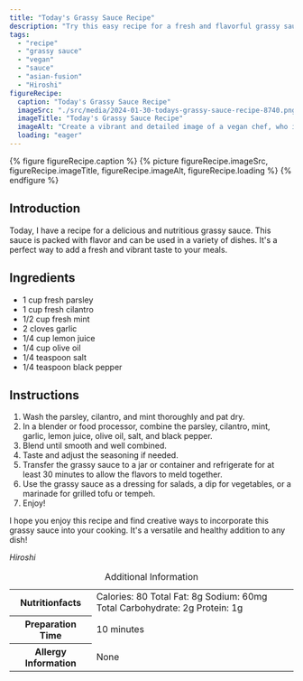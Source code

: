 ```yaml
---
title: "Today's Grassy Sauce Recipe"
description: "Try this easy recipe for a fresh and flavorful grassy sauce. Made with parsley, cilantro, mint, and other ingredients, this vegan sauce is perfect for adding a burst of flavor to your dishes."
tags:
  - "recipe"
  - "grassy sauce"
  - "vegan"
  - "sauce"
  - "asian-fusion"
  - "Hiroshi"
figureRecipe: 
  caption: "Today's Grassy Sauce Recipe"
  imageSrc: "./src/media/2024-01-30-todays-grassy-sauce-recipe-8740.png"
  imageTitle: "Today's Grassy Sauce Recipe"
  imageAlt: "Create a vibrant and detailed image of a vegan chef, who is of Middle-Eastern descent and female, in a contemporary kitchen preparing a bright green, fresh and flavorful grassy sauce. She has the following ingredients neatly lined up: fresh parsley, cilantro, mint, garlic cloves, a lemon, a bottle of olive oil, and small bowls containing salt and black pepper. She is using a blender to combine the ingredients into a smooth sauce, with the blender atop a counter, showing a swirling mix of green herbs and liquids. On one side, there's a clear jar waiting to contain the prepared sauce, and on the other side, there's a notebook with the nutrition facts per serving printed: 80 calories, 8g of total fat, 60mg of Sodium, 2g of Total Carbohydrate, and 1g of Protein. The preparation time is written as 10 minutes. The scene beautifully captures the chef's innovation, the freshness of the ingredients, and the enticing vibrancy of the sauce. There's a palpable sense of anticipation of the flavors this sauce will bring to dishes."
  loading: "eager"
---
```


{% figure figureRecipe.caption %}
{% picture figureRecipe.imageSrc, figureRecipe.imageTitle, figureRecipe.imageAlt, figureRecipe.loading %}
{% endfigure %}

## Introduction

Today, I have a recipe for a delicious and nutritious grassy sauce. This sauce is packed with flavor and can be used in a variety of dishes. It's a perfect way to add a fresh and vibrant taste to your meals.

## Ingredients

- 1 cup fresh parsley
- 1 cup fresh cilantro
- 1/2 cup fresh mint
- 2 cloves garlic
- 1/4 cup lemon juice
- 1/4 cup olive oil
- 1/4 teaspoon salt
- 1/4 teaspoon black pepper

## Instructions

1. Wash the parsley, cilantro, and mint thoroughly and pat dry.
2. In a blender or food processor, combine the parsley, cilantro, mint, garlic, lemon juice, olive oil, salt, and black pepper.
3. Blend until smooth and well combined.
4. Taste and adjust the seasoning if needed.
5. Transfer the grassy sauce to a jar or container and refrigerate for at least 30 minutes to allow the flavors to meld together.
6. Use the grassy sauce as a dressing for salads, a dip for vegetables, or a marinade for grilled tofu or tempeh.
7. Enjoy!

I hope you enjoy this recipe and find creative ways to incorporate this grassy sauce into your cooking. It's a versatile and healthy addition to any dish!

*Hiroshi*

<table><caption class="sr-only">Additional Information</caption><tr><th>Nutritionfacts</th><td>Calories: 80
Total Fat: 8g
Sodium: 60mg
Total Carbohydrate: 2g
Protein: 1g</td></tr><tr><th>Preparation Time</th><td>10 minutes</td></tr><tr><th>Allergy Information</th><td>None</td></tr></table>

